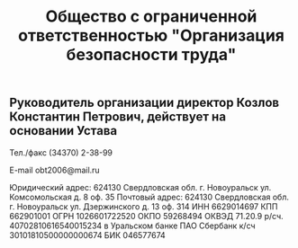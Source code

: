 <head>
	<metacharset="utf-8"/>
</head>

<body>
	<header>
		<h1>Общество с ограниченной ответственностью &quot;Организация безопасности труда&quot;</h1>
	</header>
	<article>
		<h2>Руководитель организации директор Козлов Константин Петрович, действует на основании Устава</h2>
		<p>Тел./факс (34370) 2-38-99</p>
		<p>E-mail obt2006@mail.ru</p>
	</article>
	<footer>
		Юридический адрес: 624130 Свердловская обл. г. Новоуральск ул. Комсомольская д. 8 оф. 35
		Почтовый адрес: 624130 Свердловская обл. г. Новоуральск ул. Дзержинского д. 13 оф. 314
		ИНН 6629014697
		КПП 662901001
		ОГРН 1026601722520
		ОКПО 59268494
		ОКВЭД 71.20.9
		р/сч. 40702810616540015234 в Уральском банке ПАО Сбербанк
		к/сч 30101810500000000674
		БИК 046577674
	</footer>
</body>